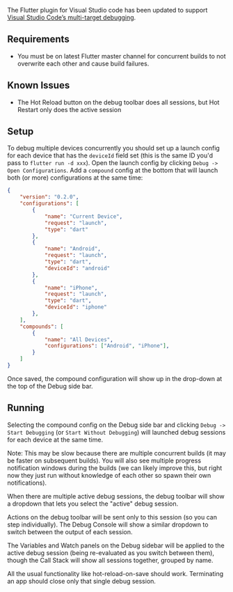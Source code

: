 The Flutter plugin for Visual Studio code has been updated to support [Visual Studio Code’s multi-target debugging](https://code.visualstudio.com/docs/editor/debugging#_multitarget-debugging).

## Requirements
*   You must be on latest Flutter master channel for concurrent builds to not overwrite each other and cause build failures.

## Known Issues
*   The Hot Reload button on the debug toolbar does all sessions, but Hot Restart only does the active session


## Setup
To debug multiple devices concurrently you should set up a launch config for each device that has the `deviceId` field set (this is the same ID you'd pass to `flutter run -d xxx`). Open the launch config by clicking `Debug -> Open Configurations`. Add a `compound` config at the bottom that will launch both (or more) configurations at the same time:

```json
{
	"version": "0.2.0",
	"configurations": [
		{
			"name": "Current Device",
			"request": "launch",
			"type": "dart"
		},
		{
			"name": "Android",
			"request": "launch",
			"type": "dart",
			"deviceId": "android"
		},
		{
			"name": "iPhone",
			"request": "launch",
			"type": "dart",
			"deviceId": "iphone"
		},
	],
	"compounds": [
		{
			"name": "All Devices",
			"configurations": ["Android", "iPhone"],
		}
	]
}
```

Once saved, the compound configuration will show up in the drop-down at the top of the Debug side bar.

## Running
Selecting the compound config on the Debug side bar and clicking `Debug -> Start Debugging` (or `Start Without Debugging`) will launched debug sessions for each device at the same time.

Note: This may be slow because there are multiple concurrent builds (it may be faster on subsequent builds). You will also see multiple progress notification windows during the builds (we can likely improve this, but right now they just run without knowledge of each other so spawn their own notifications).

When there are multiple active debug sessions, the debug toolbar will show a dropdown that lets you select the "active" debug session.

Actions on the debug toolbar will be sent only to this session (so you can step individually). The Debug Console will show a similar dropdown to switch between the output of each session.

The Variables and Watch panels on the Debug sidebar will be applied to the active debug session (being re-evaluated as you switch between them), though the Call Stack will show all sessions together, grouped by name.

All the usual functionality like hot-reload-on-save should work. Terminating an app should close only that single debug session.
